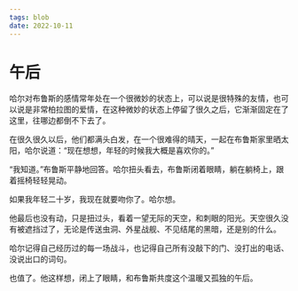 ```yaml
---
tags: blob
date: 2022-10-11
---
```


# 午后

哈尔对布鲁斯的感情常年处在一个很微妙的状态上，可以说是很特殊的友情，也可以说是非常柏拉图的爱情，在这种微妙的状态上停留了很久之后，它渐渐固定在了这里，往哪边都倒不下去了。

在很久很久以后，他们都满头白发，在一个很难得的晴天，一起在布鲁斯家里晒太阳，哈尔说道：“现在想想，年轻的时候我大概是喜欢你的。”

“我知道。”布鲁斯平静地回答。哈尔扭头看去，布鲁斯闭着眼睛，躺在躺椅上，跟着摇椅轻轻晃动。

如果我年轻二十岁，我现在就要吻你了。哈尔想。

他最后也没有动，只是扭过头，看着一望无际的天空，和刺眼的阳光。天空很久没有被遮挡过了，无论是传送虫洞、外星战舰、不见结尾的黑暗，还是别的什么。

哈尔记得自己经历过的每一场战斗，也记得自己所有没敲下的门、没打出的电话、没说出口的词句。

也值了。他这样想，闭上了眼睛，和布鲁斯共度这个温暖又孤独的午后。
